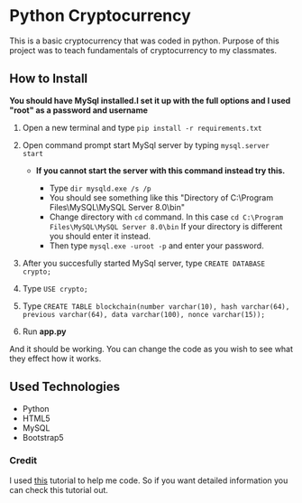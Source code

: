 # Python Cryptocurrency

This is a basic cryptocurrency that was coded in python. Purpose of this project was to teach fundamentals of cryptocurrency to my classmates.

## How to Install

**You should have MySql installed.I set it up with the full options and I used "root" as a password and username**

1. Open a new terminal and type `pip install -r requirements.txt`

2. Open command prompt start MySql server by typing `mysql.server start`

    - **If you cannot start the server with this command instead try this.**

        - Type `dir mysqld.exe /s /p`
        - You should see something like this "Directory of C:\Program Files\MySQL\MySQL Server 8.0\bin"
        - Change directory with `cd` command. In this case `cd C:\Program Files\MySQL\MySQL Server 8.0\bin` If your directory is different you should enter it instead.
        - Then type `mysql.exe -uroot -p` and enter your password.
        
3. After you succesfully started MySql server, type `CREATE DATABASE crypto;`

4. Type `USE crypto;`

5. Type `CREATE TABLE blockchain(number varchar(10), hash varchar(64), previous varchar(64), data varchar(100), nonce varchar(15));`

6. Run **app.py**

And it should be working. You can change the code as you wish to see what they effect how it works.



## Used Technologies

- Python
- HTML5
- MySQL
- Bootstrap5


### Credit

I used [this](https://www.youtube.com/watch?v=b41TVaLwhKc&list=PLtCKS3CuBDYV_Vyl1ZH2Je8gSdXfQf4e3) tutorial to help me code. So if you want detailed information you can check this tutorial out.
